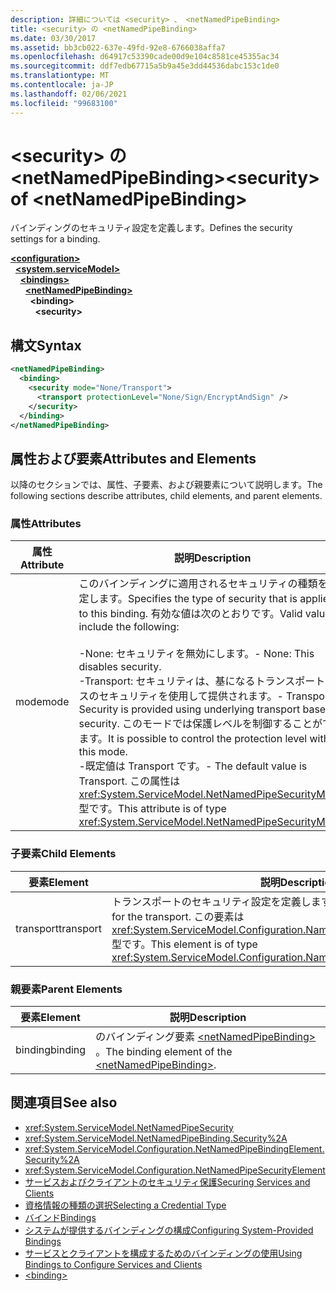 ```yaml
---
description: 詳細については <security> 、 <netNamedPipeBinding>
title: <security> の <netNamedPipeBinding>
ms.date: 03/30/2017
ms.assetid: bb3cb022-637e-49fd-92e8-6766038affa7
ms.openlocfilehash: d64917c53390cade00d9e104c8581ce45355ac34
ms.sourcegitcommit: ddf7edb67715a5b9a45e3dd44536dabc153c1de0
ms.translationtype: MT
ms.contentlocale: ja-JP
ms.lasthandoff: 02/06/2021
ms.locfileid: "99683100"
---
```

# <a name="security-of-netnamedpipebinding"></a><span data-ttu-id="65b3b-103">\<security> の \<netNamedPipeBinding></span><span class="sxs-lookup"><span data-stu-id="65b3b-103">\<security> of \<netNamedPipeBinding></span></span>

<span data-ttu-id="65b3b-104">バインディングのセキュリティ設定を定義します。</span><span class="sxs-lookup"><span data-stu-id="65b3b-104">Defines the security settings for a binding.</span></span>  
  
[**\<configuration>**](../configuration-element.md)\
&nbsp;&nbsp;[**\<system.serviceModel>**](system-servicemodel.md)\
&nbsp;&nbsp;&nbsp;&nbsp;[**\<bindings>**](bindings.md)\
&nbsp;&nbsp;&nbsp;&nbsp;&nbsp;&nbsp;[**\<netNamedPipeBinding>**](netnamedpipebinding.md)\
&nbsp;&nbsp;&nbsp;&nbsp;&nbsp;&nbsp;&nbsp;&nbsp;**\<binding>**\
&nbsp;&nbsp;&nbsp;&nbsp;&nbsp;&nbsp;&nbsp;&nbsp;&nbsp;&nbsp;**\<security>**  
  
## <a name="syntax"></a><span data-ttu-id="65b3b-105">構文</span><span class="sxs-lookup"><span data-stu-id="65b3b-105">Syntax</span></span>  
  
```xml  
<netNamedPipeBinding>
  <binding>
    <security mode="None/Transport">
      <transport protectionLevel="None/Sign/EncryptAndSign" />
    </security>
  </binding>
</netNamedPipeBinding>
```  
  
## <a name="attributes-and-elements"></a><span data-ttu-id="65b3b-106">属性および要素</span><span class="sxs-lookup"><span data-stu-id="65b3b-106">Attributes and Elements</span></span>  

 <span data-ttu-id="65b3b-107">以降のセクションでは、属性、子要素、および親要素について説明します。</span><span class="sxs-lookup"><span data-stu-id="65b3b-107">The following sections describe attributes, child elements, and parent elements.</span></span>  
  
### <a name="attributes"></a><span data-ttu-id="65b3b-108">属性</span><span class="sxs-lookup"><span data-stu-id="65b3b-108">Attributes</span></span>  
  
|<span data-ttu-id="65b3b-109">属性</span><span class="sxs-lookup"><span data-stu-id="65b3b-109">Attribute</span></span>|<span data-ttu-id="65b3b-110">説明</span><span class="sxs-lookup"><span data-stu-id="65b3b-110">Description</span></span>|  
|---------------|-----------------|  
|<span data-ttu-id="65b3b-111">mode</span><span class="sxs-lookup"><span data-stu-id="65b3b-111">mode</span></span>|<span data-ttu-id="65b3b-112">このバインディングに適用されるセキュリティの種類を指定します。</span><span class="sxs-lookup"><span data-stu-id="65b3b-112">Specifies the type of security that is applied to this binding.</span></span> <span data-ttu-id="65b3b-113">有効な値は次のとおりです。</span><span class="sxs-lookup"><span data-stu-id="65b3b-113">Valid values include the following:</span></span><br /><br /> <span data-ttu-id="65b3b-114">-None: セキュリティを無効にします。</span><span class="sxs-lookup"><span data-stu-id="65b3b-114">-   None: This disables security.</span></span><br /><span data-ttu-id="65b3b-115">-Transport: セキュリティは、基になるトランスポートベースのセキュリティを使用して提供されます。</span><span class="sxs-lookup"><span data-stu-id="65b3b-115">-   Transport: Security is provided using underlying transport based security.</span></span> <span data-ttu-id="65b3b-116">このモードでは保護レベルを制御することができます。</span><span class="sxs-lookup"><span data-stu-id="65b3b-116">It is possible to control the protection level with this mode.</span></span><br /><span data-ttu-id="65b3b-117">-既定値は Transport です。</span><span class="sxs-lookup"><span data-stu-id="65b3b-117">-   The default value is Transport.</span></span> <span data-ttu-id="65b3b-118">この属性は <xref:System.ServiceModel.NetNamedPipeSecurityMode> 型です。</span><span class="sxs-lookup"><span data-stu-id="65b3b-118">This attribute is of type <xref:System.ServiceModel.NetNamedPipeSecurityMode>.</span></span>|  
  
### <a name="child-elements"></a><span data-ttu-id="65b3b-119">子要素</span><span class="sxs-lookup"><span data-stu-id="65b3b-119">Child Elements</span></span>  
  
|<span data-ttu-id="65b3b-120">要素</span><span class="sxs-lookup"><span data-stu-id="65b3b-120">Element</span></span>|<span data-ttu-id="65b3b-121">説明</span><span class="sxs-lookup"><span data-stu-id="65b3b-121">Description</span></span>|  
|-------------|-----------------|  
|<span data-ttu-id="65b3b-122">transport</span><span class="sxs-lookup"><span data-stu-id="65b3b-122">transport</span></span>|<span data-ttu-id="65b3b-123">トランスポートのセキュリティ設定を定義します。</span><span class="sxs-lookup"><span data-stu-id="65b3b-123">Defines the security settings for the transport.</span></span> <span data-ttu-id="65b3b-124">この要素は <xref:System.ServiceModel.Configuration.NamedPipeTransportSecurityElement> 型です。</span><span class="sxs-lookup"><span data-stu-id="65b3b-124">This element is of type <xref:System.ServiceModel.Configuration.NamedPipeTransportSecurityElement>.</span></span>|  
  
### <a name="parent-elements"></a><span data-ttu-id="65b3b-125">親要素</span><span class="sxs-lookup"><span data-stu-id="65b3b-125">Parent Elements</span></span>  
  
|<span data-ttu-id="65b3b-126">要素</span><span class="sxs-lookup"><span data-stu-id="65b3b-126">Element</span></span>|<span data-ttu-id="65b3b-127">説明</span><span class="sxs-lookup"><span data-stu-id="65b3b-127">Description</span></span>|  
|-------------|-----------------|  
|<span data-ttu-id="65b3b-128">binding</span><span class="sxs-lookup"><span data-stu-id="65b3b-128">binding</span></span>|<span data-ttu-id="65b3b-129">のバインディング要素 [\<netNamedPipeBinding>](netnamedpipebinding.md) 。</span><span class="sxs-lookup"><span data-stu-id="65b3b-129">The binding element of the [\<netNamedPipeBinding>](netnamedpipebinding.md).</span></span>|  
  
## <a name="see-also"></a><span data-ttu-id="65b3b-130">関連項目</span><span class="sxs-lookup"><span data-stu-id="65b3b-130">See also</span></span>

- <xref:System.ServiceModel.NetNamedPipeSecurity>
- <xref:System.ServiceModel.NetNamedPipeBinding.Security%2A>
- <xref:System.ServiceModel.Configuration.NetNamedPipeBindingElement.Security%2A>
- <xref:System.ServiceModel.Configuration.NetNamedPipeSecurityElement>
- [<span data-ttu-id="65b3b-131">サービスおよびクライアントのセキュリティ保護</span><span class="sxs-lookup"><span data-stu-id="65b3b-131">Securing Services and Clients</span></span>](../../../wcf/feature-details/securing-services-and-clients.md)
- [<span data-ttu-id="65b3b-132">資格情報の種類の選択</span><span class="sxs-lookup"><span data-stu-id="65b3b-132">Selecting a Credential Type</span></span>](../../../wcf/feature-details/selecting-a-credential-type.md)
- [<span data-ttu-id="65b3b-133">バインド</span><span class="sxs-lookup"><span data-stu-id="65b3b-133">Bindings</span></span>](../../../wcf/bindings.md)
- [<span data-ttu-id="65b3b-134">システムが提供するバインディングの構成</span><span class="sxs-lookup"><span data-stu-id="65b3b-134">Configuring System-Provided Bindings</span></span>](../../../wcf/feature-details/configuring-system-provided-bindings.md)
- [<span data-ttu-id="65b3b-135">サービスとクライアントを構成するためのバインディングの使用</span><span class="sxs-lookup"><span data-stu-id="65b3b-135">Using Bindings to Configure Services and Clients</span></span>](../../../wcf/using-bindings-to-configure-services-and-clients.md)
- [\<binding>](bindings.md)
